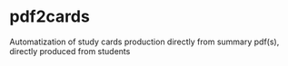 # pdf2cards
Automatization of study cards production directly from summary pdf(s), directly produced from students
